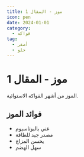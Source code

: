 ```yaml
---
title: موز - المقال 1
icon: pen
date: 2024-01-01
category:
  - فواكه
tag:
  - أصفر
  - حلو
---
```


# موز - المقال 1

الموز من أشهر الفواكه الاستوائية.

<!-- more -->

## فوائد الموز

- غني بالبوتاسيوم
- مصدر جيد للطاقة
- يحسن المزاج
- سهل الهضم
